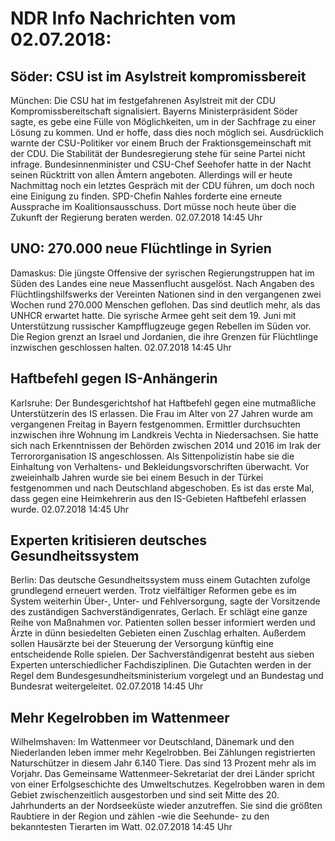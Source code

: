 # NDR Info Nachrichten vom 02.07.2018:


## Söder: CSU ist im Asylstreit kompromissbereit
München: Die CSU hat im festgefahrenen Asylstreit mit der CDU Kompromissbereitschaft signalisiert. Bayerns Ministerpräsident Söder sagte, es gebe eine Fülle von Möglichkeiten, um in der Sachfrage zu einer Lösung zu kommen. Und er hoffe, dass dies noch möglich sei. Ausdrücklich warnte der CSU-Politiker vor einem Bruch der Fraktionsgemeinschaft mit der CDU. Die Stabilität der Bundesregierung stehe für seine Partei nicht infrage. Bundesinnenminister und CSU-Chef Seehofer hatte in der Nacht seinen Rücktritt von allen Ämtern angeboten. Allerdings will er heute Nachmittag noch ein letztes Gespräch mit der CDU führen, um doch noch eine Einigung zu finden. SPD-Chefin Nahles forderte eine erneute Aussprache im Koalitionsausschuss. Dort müsse noch heute über die Zukunft der Regierung beraten werden. 02.07.2018 14:45 Uhr 

## UNO: 270.000 neue Flüchtlinge in Syrien
Damaskus: Die jüngste Offensive der syrischen Regierungstruppen hat im Süden des Landes eine neue Massenflucht ausgelöst. Nach Angaben des Flüchtlingshilfswerks der Vereinten Nationen sind in den vergangenen zwei Wochen rund 270.000 Menschen geflohen. Das sind deutlich mehr, als das UNHCR erwartet hatte. Die syrische Armee geht seit dem 19. Juni mit Unterstützung russischer Kampfflugzeuge gegen Rebellen im Süden vor. Die Region grenzt an Israel und Jordanien, die ihre Grenzen für Flüchtlinge inzwischen geschlossen halten. 02.07.2018 14:45 Uhr 

## Haftbefehl gegen IS-Anhängerin
Karlsruhe: Der Bundesgerichtshof hat Haftbefehl gegen eine mutmaßliche Unterstützerin des IS erlassen. Die Frau im Alter von 27 Jahren wurde am vergangenen Freitag in Bayern festgenommen. Ermittler durchsuchten inzwischen ihre Wohnung im Landkreis Vechta in Niedersachsen. Sie hatte sich nach Erkenntnissen der Behörden zwischen 2014 und 2016 im Irak der Terrororganisation IS angeschlossen. Als Sittenpolizistin habe sie die Einhaltung von Verhaltens- und Bekleidungsvorschriften überwacht. Vor zweieinhalb Jahren wurde sie bei einem Besuch in der Türkei festgenommen und nach Deutschland abgeschoben. Es ist das erste Mal, dass gegen eine Heimkehrerin aus den IS-Gebieten Haftbefehl erlassen wurde. 02.07.2018 14:45 Uhr 

## Experten kritisieren deutsches Gesundheitssystem
Berlin: Das deutsche Gesundheitssystem muss einem Gutachten zufolge grundlegend erneuert werden. Trotz vielfältiger Reformen gebe es im System weiterhin Über-, Unter- und Fehlversorgung, sagte der Vorsitzende des zuständigen Sachverständigenrates, Gerlach. Er schlägt eine ganze Reihe von Maßnahmen vor. Patienten sollen besser informiert werden und Ärzte in dünn besiedelten Gebieten einen Zuschlag erhalten. Außerdem sollen Hausärzte bei der Steuerung der Versorgung künftig eine entscheidende Rolle spielen. Der Sachverständigenrat besteht aus sieben Experten unterschiedlicher Fachdisziplinen. Die Gutachten werden in der Regel dem Bundesgesundheitsministerium vorgelegt und an Bundestag und Bundesrat weitergeleitet. 02.07.2018 14:45 Uhr 

## Mehr Kegelrobben im Wattenmeer
Wilhelmshaven: Im Wattenmeer vor Deutschland, Dänemark und den Niederlanden leben immer mehr Kegelrobben. Bei Zählungen registrierten Naturschützer in diesem Jahr 6.140 Tiere. Das sind 13 Prozent mehr als im Vorjahr. Das Gemeinsame Wattenmeer-Sekretariat der drei Länder spricht von einer Erfolgseschichte des Umweltschutzes. Kegelrobben waren in dem Gebiet zwischenzeitlich ausgestorben und sind seit Mitte des 20. Jahrhunderts an der Nordseeküste wieder anzutreffen. Sie sind die größten Raubtiere in der Region und zählen -wie die Seehunde- zu den bekanntesten Tierarten im Watt. 02.07.2018 14:45 Uhr 
